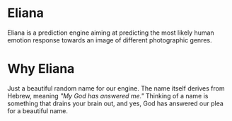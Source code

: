 # Eliana
Eliana is a prediction engine aiming at predicting the most likely human emotion response towards an image of different photographic genres.

# Why Eliana

Just a beautiful random name for our engine. The name itself derives from Hebrew, meaning *"My God has answered me."* Thinking of a name is something that drains your brain out, and yes, God has answered our plea for a beautiful name.
